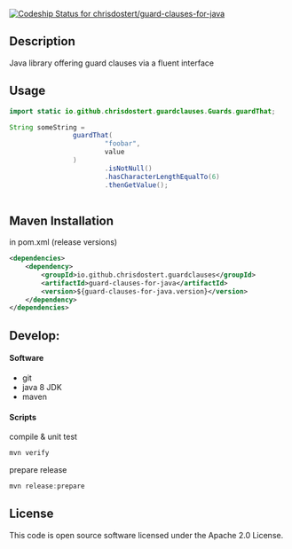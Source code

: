 [ ![Codeship Status for chrisdostert/guard-clauses-for-java](https://codeship.com/projects/8ee08ae0-7299-0132-9cb8-1e472470a5ab/status?branch=master)](https://codeship.com/projects/54824)

## Description
Java library offering guard clauses via a fluent interface

## Usage

```java
import static io.github.chrisdostert.guardclauses.Guards.guardThat;

String someString =
                guardThat(
                        "foobar",
                        value
                )
                        .isNotNull()
                        .hasCharacterLengthEqualTo(6)
                        .thenGetValue();
    
```

## Maven Installation

in pom.xml (release versions)
```xml
<dependencies>
    <dependency>
        <groupId>io.github.chrisdostert.guardclauses</groupId>
        <artifactId>guard-clauses-for-java</artifactId>
        <version>${guard-clauses-for-java.version}</version>
    </dependency>
</dependencies>
```

## Develop:

#### Software
- git
- java 8 JDK
- maven

#### Scripts

compile & unit test
```PowerShell
mvn verify
```

prepare release
```PowerShell
mvn release:prepare
```

## License

This code is open source software licensed under the Apache 2.0 License.